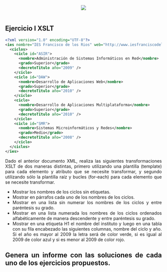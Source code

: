 <div align="justify">


<div align="center">
 	<img src="https://ftp.homepage-webhilfe.de/Bilder/Themen/XML/XSLT/Transformation.png">
</div>

</br>

## Ejercicio I XSLT

```xml
<?xml version="1.0" encoding="UTF-8"?>
<ies nombre="IES Francisco de los Rios" web="http://www.iesfranciscodelosrios.es" >
  <ciclos>
    <ciclo id="ASIR">
      <nombre>Administración de Sistemas Informáticos en Red</nombre>
      <grado>Superior</grado>
      <decretoTitulo año="2009" />
    </ciclo>
    <ciclo id="DAW">
      <nombre>Desarrollo de Aplicaciones Web</nombre>
      <grado>Superior</grado>
      <decretoTitulo año="2010" />
    </ciclo>
    <ciclo>
      <nombre>Desarrollo de Aplicaciones Multiplataforma</nombre>
      <grado>Superior</grado>
      <decretoTitulo año="2010" />
    </ciclo>
    <ciclo id="SMR">
      <nombre>Sistemas Microinformáticos y Redes</nombre>
      <grado>Medio</grado>
      <decretoTitulo año="2008" />
    </ciclo>
  </ciclos>
</ies>
```

  Dado el anterior documento XML, realiza las siguientes transformaciones XSLT de dos maneras distintas, primero utilizando una plantilla (template) para cada elemento y atributo que se necesite transformar, y segundo utilizando sólo la plantilla raíz y bucles (for-each) para cada elemento que se necesite transformar.

  - Mostrar los nombres de los ciclos sin etiquetas.
  - Mostrar en párrafos cada uno de los nombres de los ciclos.
  - Mostrar en una lista sin numerar los nombres de los ciclos y entre paréntesis su grado.
  - Mostrar en una lista numerada los nombres de los ciclos ordenados alfabéticamente de manera descendente y entre paréntesis su grado.
  - Mostrar en una etiqueta H1 el nombre del instituto y luego en una tabla con su fila encabezado las siguientes columnas, nombre del ciclo y año. Si el año es mayor al 2009 la letra será de color verde, si es igual al 2009 de color azul y si es menor al 2009 de color rojo.


## Genera un informe con las soluciones de cada uno de los ejercicios propuestos.

</div>

